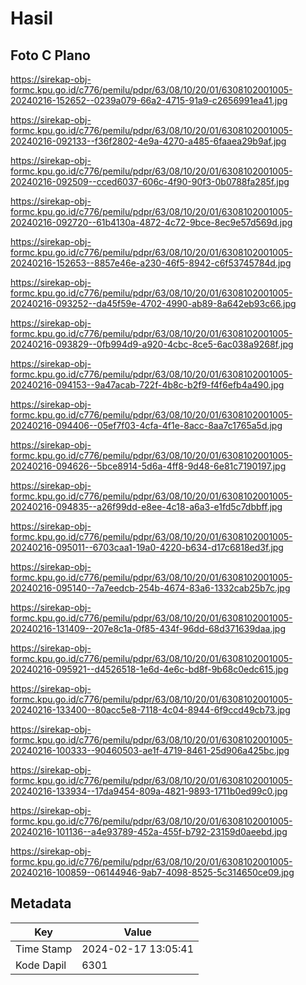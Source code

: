 # Hasil

## Foto C Plano

https://sirekap-obj-formc.kpu.go.id/c776/pemilu/pdpr/63/08/10/20/01/6308102001005-20240216-152652--0239a079-66a2-4715-91a9-c2656991ea41.jpg

https://sirekap-obj-formc.kpu.go.id/c776/pemilu/pdpr/63/08/10/20/01/6308102001005-20240216-092133--f36f2802-4e9a-4270-a485-6faaea29b9af.jpg

https://sirekap-obj-formc.kpu.go.id/c776/pemilu/pdpr/63/08/10/20/01/6308102001005-20240216-092509--cced6037-606c-4f90-90f3-0b0788fa285f.jpg

https://sirekap-obj-formc.kpu.go.id/c776/pemilu/pdpr/63/08/10/20/01/6308102001005-20240216-092720--61b4130a-4872-4c72-9bce-8ec9e57d569d.jpg

https://sirekap-obj-formc.kpu.go.id/c776/pemilu/pdpr/63/08/10/20/01/6308102001005-20240216-152653--8857e46e-a230-46f5-8942-c6f53745784d.jpg

https://sirekap-obj-formc.kpu.go.id/c776/pemilu/pdpr/63/08/10/20/01/6308102001005-20240216-093252--da45f59e-4702-4990-ab89-8a642eb93c66.jpg

https://sirekap-obj-formc.kpu.go.id/c776/pemilu/pdpr/63/08/10/20/01/6308102001005-20240216-093829--0fb994d9-a920-4cbc-8ce5-6ac038a9268f.jpg

https://sirekap-obj-formc.kpu.go.id/c776/pemilu/pdpr/63/08/10/20/01/6308102001005-20240216-094153--9a47acab-722f-4b8c-b2f9-f4f6efb4a490.jpg

https://sirekap-obj-formc.kpu.go.id/c776/pemilu/pdpr/63/08/10/20/01/6308102001005-20240216-094406--05ef7f03-4cfa-4f1e-8acc-8aa7c1765a5d.jpg

https://sirekap-obj-formc.kpu.go.id/c776/pemilu/pdpr/63/08/10/20/01/6308102001005-20240216-094626--5bce8914-5d6a-4ff8-9d48-6e81c7190197.jpg

https://sirekap-obj-formc.kpu.go.id/c776/pemilu/pdpr/63/08/10/20/01/6308102001005-20240216-094835--a26f99dd-e8ee-4c18-a6a3-e1fd5c7dbbff.jpg

https://sirekap-obj-formc.kpu.go.id/c776/pemilu/pdpr/63/08/10/20/01/6308102001005-20240216-095011--6703caa1-19a0-4220-b634-d17c6818ed3f.jpg

https://sirekap-obj-formc.kpu.go.id/c776/pemilu/pdpr/63/08/10/20/01/6308102001005-20240216-095140--7a7eedcb-254b-4674-83a6-1332cab25b7c.jpg

https://sirekap-obj-formc.kpu.go.id/c776/pemilu/pdpr/63/08/10/20/01/6308102001005-20240216-131409--207e8c1a-0f85-434f-96dd-68d371639daa.jpg

https://sirekap-obj-formc.kpu.go.id/c776/pemilu/pdpr/63/08/10/20/01/6308102001005-20240216-095921--d4526518-1e6d-4e6c-bd8f-9b68c0edc615.jpg

https://sirekap-obj-formc.kpu.go.id/c776/pemilu/pdpr/63/08/10/20/01/6308102001005-20240216-133400--80acc5e8-7118-4c04-8944-6f9ccd49cb73.jpg

https://sirekap-obj-formc.kpu.go.id/c776/pemilu/pdpr/63/08/10/20/01/6308102001005-20240216-100333--90460503-ae1f-4719-8461-25d906a425bc.jpg

https://sirekap-obj-formc.kpu.go.id/c776/pemilu/pdpr/63/08/10/20/01/6308102001005-20240216-133934--17da9454-809a-4821-9893-1711b0ed99c0.jpg

https://sirekap-obj-formc.kpu.go.id/c776/pemilu/pdpr/63/08/10/20/01/6308102001005-20240216-101136--a4e93789-452a-455f-b792-23159d0aeebd.jpg

https://sirekap-obj-formc.kpu.go.id/c776/pemilu/pdpr/63/08/10/20/01/6308102001005-20240216-100859--06144946-9ab7-4098-8525-5c314650ce09.jpg


## Metadata

| Key        | Value               |
| ---------- | ------------------- |
| Time Stamp | 2024-02-17 13:05:41 |
| Kode Dapil | 6301                |



